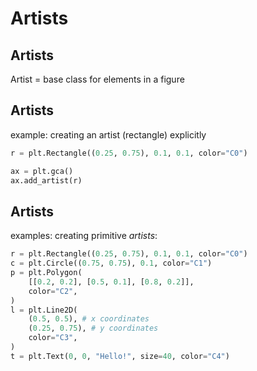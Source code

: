 # Artists

## Artists

Artist = base class for elements in a figure

## Artists

example: creating an artist (rectangle) explicitly

```py
r = plt.Rectangle((0.25, 0.75), 0.1, 0.1, color="C0")

ax = plt.gca()
ax.add_artist(r)
```

## Artists

examples: creating primitive _artists_:

```py
r = plt.Rectangle((0.25, 0.75), 0.1, 0.1, color="C0")
c = plt.Circle((0.75, 0.75), 0.1, color="C1")
p = plt.Polygon(
    [[0.2, 0.2], [0.5, 0.1], [0.8, 0.2]],
    color="C2",
)
l = plt.Line2D(
    (0.5, 0.5), # x coordinates
    (0.25, 0.75), # y coordinates
    color="C3",
)
t = plt.Text(0, 0, "Hello!", size=40, color="C4")
```
